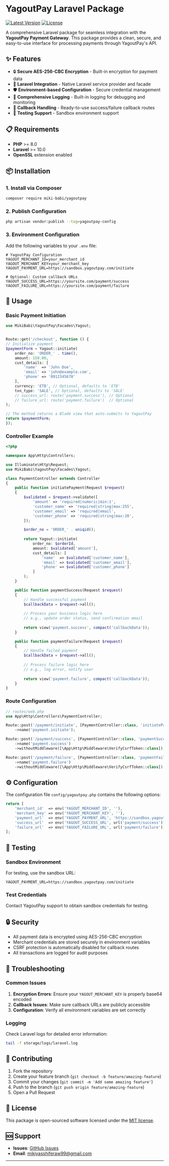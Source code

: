 # YagoutPay Laravel Package

[![Latest Version](https://img.shields.io/packagist/v/miki-babi/yagoutpay.svg?style=flat-square)](https://packagist.org/packages/miki-babi/yagoutpay)
[![License](https://img.shields.io/packagist/l/miki-babi/yagoutpay.svg?style=flat-square)](https://packagist.org/packages/miki-babi/yagoutpay)

A comprehensive Laravel package for seamless integration with the **YagoutPay Payment Gateway**. This package provides a clean, secure, and easy-to-use interface for processing payments through YagoutPay's API.

## ✨ Features

- 🔒 **Secure AES-256-CBC Encryption** - Built-in encryption for payment data
- 🎯 **Laravel Integration** - Native Laravel service provider and facade
- 🛡️ **Environment-based Configuration** - Secure credential management
- 📝 **Comprehensive Logging** - Built-in logging for debugging and monitoring
- 🔄 **Callback Handling** - Ready-to-use success/failure callback routes
- 🧪 **Testing Support** - Sandbox environment support

## 📋 Requirements

- **PHP** >= 8.0
- **Laravel** >= 10.0
- **OpenSSL** extension enabled

## 📦 Installation

### 1. Install via Composer
```bash
composer require miki-babi/yagoutpay
```

### 2. Publish Configuration
```bash
php artisan vendor:publish --tag=yagoutpay-config
```

### 3. Environment Configuration
Add the following variables to your `.env` file:

```env
# YagoutPay Configuration
YAGOUT_MERCHANT_ID=your_merchant_id
YAGOUT_MERCHANT_KEY=your_merchant_key
YAGOUT_PAYMENT_URL=https://sandbox.yagoutpay.com/initiate

# Optional: Custom callback URLs
YAGOUT_SUCCESS_URL=https://yoursite.com/payment/success
YAGOUT_FAILURE_URL=https://yoursite.com/payment/failure
```

## 🚀 Usage

### Basic Payment Initiation

```php
use MikiBabi\YagoutPay\Facades\Yagout;


Route::get('/checkout', function () {
// Initialize payment
$paymentForm = Yagout::initiate(
    order_no: 'ORDER_' . time(),
    amount: 150.00,
    cust_details: [
        'name'  => 'John Doe',
        'email' => 'john@example.com',
        'phone' => '0912345678'
    ],
    currency: 'ETB', // Optional, defaults to 'ETB'
    txn_type: 'SALE', // Optional, defaults to 'SALE'
    // success_url: route('payment.success'), // Optional
    // failure_url: route('payment.failure')  // Optional
);

// The method returns a Blade view that auto-submits to YagoutPay
return $paymentForm;
});
```

### Controller Example

```php
<?php

namespace App\Http\Controllers;

use Illuminate\Http\Request;
use MikiBabi\YagoutPay\Facades\Yagout;

class PaymentController extends Controller
{
    public function initiatePayment(Request $request)
    {
        $validated = $request->validate([
            'amount' => 'required|numeric|min:1',
            'customer_name' => 'required|string|max:255',
            'customer_email' => 'required|email',
            'customer_phone' => 'required|string|max:20',
        ]);

        $order_no = 'ORDER_' . uniqid();
        
        return Yagout::initiate(
            order_no: $orderId,
            amount: $validated['amount'],
            cust_details: [
                'name'  => $validated['customer_name'],
                'email' => $validated['customer_email'],
                'phone' => $validated['customer_phone']
            ]
        );
    }

    public function paymentSuccess(Request $request)
    {
        // Handle successful payment
        $callbackData = $request->all();
        
        // Process your business logic here
        // e.g., update order status, send confirmation email
        
        return view('payment.success', compact('callbackData'));
    }

    public function paymentFailure(Request $request)
    {
        // Handle failed payment
        $callbackData = $request->all();
        
        // Process failure logic here
        // e.g., log error, notify user
        
        return view('payment.failure', compact('callbackData'));
    }
}
```

### Route Configuration

```php
// routes/web.php
use App\Http\Controllers\PaymentController;

Route::post('/payment/initiate', [PaymentController::class, 'initiatePayment'])
    ->name('payment.initiate');

Route::post('/payment/success', [PaymentController::class, 'paymentSuccess'])
    ->name('payment.success')
    ->withoutMiddleware([\App\Http\Middleware\VerifyCsrfToken::class]);

Route::post('/payment/failure', [PaymentController::class, 'paymentFailure'])
    ->name('payment.failure')
    ->withoutMiddleware([\App\Http\Middleware\VerifyCsrfToken::class]);
```

## ⚙️ Configuration

The configuration file `config/yagoutpay.php` contains the following options:

```php
return [
    'merchant_id'  => env('YAGOUT_MERCHANT_ID', ''),
    'merchant_key' => env('YAGOUT_MERCHANT_KEY', ''),
    'payment_url'  => env('YAGOUT_PAYMENT_URL', 'https://sandbox.yagoutpay.com/initiate'),
    'success_url'  => env('YAGOUT_SUCCESS_URL', url('payment/success')),
    'failure_url'  => env('YAGOUT_FAILURE_URL', url('payment/failure'))
];
```

## 🧪 Testing

### Sandbox Environment
For testing, use the sandbox URL:
```env
YAGOUT_PAYMENT_URL=https://sandbox.yagoutpay.com/initiate
```

### Test Credentials
Contact YagoutPay support to obtain sandbox credentials for testing.

## 🔒 Security

- All payment data is encrypted using AES-256-CBC encryption
- Merchant credentials are stored securely in environment variables
- CSRF protection is automatically disabled for callback routes
- All transactions are logged for audit purposes

## 🐛 Troubleshooting

### Common Issues

1. **Encryption Errors**: Ensure your `YAGOUT_MERCHANT_KEY` is properly base64 encoded
2. **Callback Issues**: Make sure callback URLs are publicly accessible
3. **Configuration**: Verify all environment variables are set correctly

### Logging
Check Laravel logs for detailed error information:
```bash
tail -f storage/logs/laravel.log
```

## 🤝 Contributing

1. Fork the repository
2. Create your feature branch (`git checkout -b feature/amazing-feature`)
3. Commit your changes (`git commit -m 'Add some amazing feature'`)
4. Push to the branch (`git push origin feature/amazing-feature`)
5. Open a Pull Request


## 📄 License

This package is open-sourced software licensed under the [MIT license](LICENSE.md).

## 🆘 Support

- **Issues**: [GitHub Issues](https://github.com/miki-babi/yagoutpay/issues)
- **Email**: mikiyasshiferaw99@gmail.com

---

